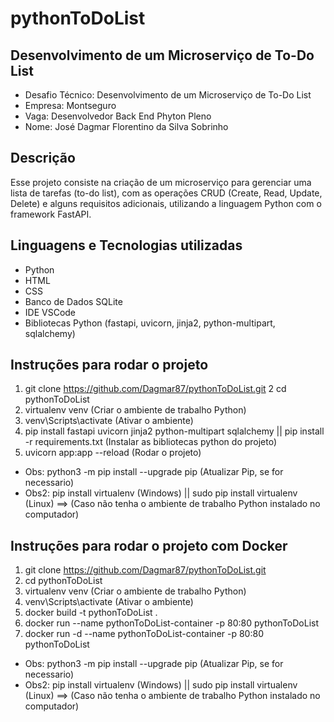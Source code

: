 # pythonToDoList
## Desenvolvimento de um Microserviço de To-Do List
- Desafio Técnico: Desenvolvimento de um Microserviço de To-Do List
- Empresa: Montseguro
- Vaga: Desenvolvedor Back End Phyton Pleno
- Nome: José Dagmar Florentino da Silva Sobrinho

## Descrição

Esse projeto consiste na criação de um microserviço para gerenciar uma lista de tarefas (to-do list), com as operações CRUD (Create, Read, Update, Delete) e alguns requisitos adicionais, utilizando a linguagem Python com o framework FastAPI.

## Linguagens e Tecnologias utilizadas

- Python
- HTML
- CSS
- Banco de Dados SQLite
- IDE VSCode 
- Bibliotecas Python (fastapi, uvicorn, jinja2, python-multipart, sqlalchemy)

## Instruções para rodar o projeto

1. git clone https://github.com/Dagmar87/pythonToDoList.git
2 cd pythonToDoList
3. virtualenv venv (Criar o ambiente de trabalho Python)
4. venv\Scripts\activate (Ativar o ambiente)
5. pip install fastapi uvicorn jinja2 python-multipart sqlalchemy || pip install -r requirements.txt (Instalar as bibliotecas python do projeto)
6. uvicorn app:app --reload (Rodar o projeto)

+ Obs: python3 -m pip install --upgrade pip (Atualizar Pip, se for necessario)
+ Obs2: pip install virtualenv (Windows) || sudo pip install virtualenv (Linux) ==> (Caso não tenha o ambiente de trabalho Python instalado no computador)

## Instruções para rodar o projeto com Docker

1. git clone https://github.com/Dagmar87/pythonToDoList.git
2. cd pythonToDoList
3. virtualenv venv (Criar o ambiente de trabalho Python)
4. venv\Scripts\activate (Ativar o ambiente)
5. docker build -t pythonToDoList .
6. docker run --name pythonToDoList-container -p 80:80 pythonToDoList
7. docker run -d --name pythonToDoList-container -p 80:80 pythonToDoList

+ Obs: python3 -m pip install --upgrade pip (Atualizar Pip, se for necessario)
+ Obs2: pip install virtualenv (Windows) || sudo pip install virtualenv (Linux) ==> (Caso não tenha o ambiente de trabalho Python instalado no computador)
